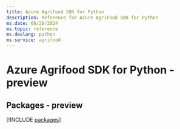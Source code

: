 ```yaml
---
title: Azure AgriFood SDK for Python
description: Reference for Azure AgriFood SDK for Python
ms.date: 08/28/2024
ms.topic: reference
ms.devlang: python
ms.service: agrifood
---
```

# Azure Agrifood SDK for Python - preview
## Packages - preview
[!INCLUDE [packages](agrifood-index.md)]